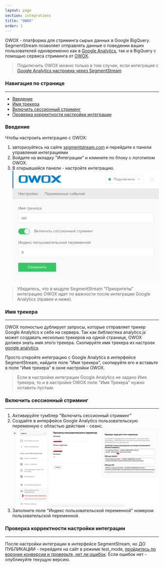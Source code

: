 ```yaml
---
layout: page
section: integrations
title: "OWOX"
order: 1
---
```


OWOX - платформа для стриминга сырых данных в Google BigQuery. SegmentStream позволяет отправлять данные о поведении ваших пользователей одновременно как в [Google Analytics](/integrations/google-analytics), так и в BigQuery с помощью сервиса стриминга от [OWOX](https://owox.ru/).

> Подключить OWOX можно только в том случае, если интеграция с [Google Analytics настроена через SegmentStream](/integrations/google-analytics)

### Навигация по странице
------
<ul class="page-navigation">
  <li><a href="#introduction">Введение</a></li>
  <li><a href="#trackerName">Имя трекера</a></li>
  <li><a href="#sessionStreaming">Включить сессионный стриминг</a></li>
  <li><a href="#integrationSetupCheck">Проверка корректности настройки интеграции</a></li>
</ul>

### <a name="introduction"></a>Введение
Чтобы настроить интеграцию с OWOX:
1. авторизуйтесь на сайте [segmentstream.com](https://admin.segmentstream.com/) и перейдите к панели управления интеграциями
2. Войдите на вкладку "Интеграции" и кликните по блоку с логотипом OWOX.
3. В открывшейся панели - настройте интеграцию.
![](/img/integrations.owox.1.png)

>Убедитесь, что в модуле SegmentStream "Приоритеты" интеграцию OWOX идет по важности после интеграции Google Analytics (правее и ниже).

### <a name="trackerName"></a>Имя трекера
------
OWOX полностью дублирует запросы, которые отправляет трекер Google Analytics к себе на сервера. Так как библиотека analytics.js может создавать несколько трекеров на одной странице, OWOX должен знать имя этого трекера. Скопируйте имя трекера из настроек [google analytics](/integrations/google-analytics/#15).

Просто откройте интеграцию с Google Analytics в интерфейсе SegmentStream, найдите поле "Имя трекера", скопируйте его и вставьте в поле "Имя трекера" в окне настройки OWOX.

>Если в настройке интеграции Google Analytics не задано Имя трекера, то и в настройке OWOX поле "Имя Трекера" нужно оставить пустым.

### <a name="sessionStreaming"></a>Включить сессионный стриминг
------
1. Активируйте тумблер "Включить сессионный стриминг"
2. Создайте в интерфейсе Google Analytics пользовательскую переменную с областью действия - сеанс.
![](/img/integrations.owox.2.png)
3. Заполните поле "Индекс пользовательской переменной" номером пользовательской переменной.

### <a name="integrationSetupCheck"></a>Проверка корректности настройки интеграции
------
После настройки интеграции в интерфейсе SegmentStream, но ДО ПУБЛИКАЦИИ - перейдите на сайт в режиме test_mode, [пройдитесь по воронке конверсии и проверьте, нет ли ошибок](/for-analyst/integrations#testing).
Если ошибок нет - опубликуйте текущую версию.
